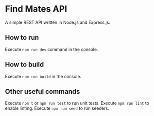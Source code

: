 # Find Mates API

A simple REST API written in Node.js and Express.js.

## How to run

Execute `npm run dev` command in the console.

## How to build

Execute `npm run build` in the console.

## Other useful commands 

Execute `npm t` or `npm run test` to run unit tests.
Execute `npm run lint` to enable linting.
Execute `npm run seed` to run seeders. 

